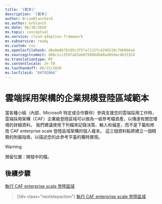 ```yaml
---
title: '[範本]'
description: '[範本]'
author: BrianBlanchard
ms.author: brblanch
ms.date: 06/30/2020
ms.topic: conceptual
ms.service: cloud-adoption-framework
ms.subservice: ready
ms.custom: csu
ms.openlocfilehash: d6e0e8678185c3f57a7132fc4296519c796060ab
ms.sourcegitcommit: d88c1cc3597a83ab075606d040ad659ac4b33324
ms.translationtype: MT
ms.contentlocale: zh-TW
ms.lasthandoff: 06/15/2020
ms.locfileid: "84792866"
---
```

# <a name="cloud-adoption-framework-enterprise-scale-landing-zone-template"></a>雲端採用架構的企業規模登陸區域範本

當各種小組（內部、Microsoft 特定或合作夥伴）參與支援您的雲端採用工作時，雲端採用架構（CAF）企業級登陸區域可以做為一組參考檔資產，以傳達有關您環境的詳細資料。 我們建議使用下列檔來記錄決策、輸入和偏差，而不是下載和修改 CAF enterprise scale 登陸區域架構的個人複本。 這三個資料點將建立一個精簡的附屬指南，以描述您的此參考平臺的獨特實現。

<!-- TODO: Need content here. -->

> [!WARNING]
> 預留位置：開發中的檔。

## <a name="next-steps"></a>後續步驟

[執行 CAF enterprise scale 登陸區域](./implementation.md)

> [!div class="nextstepaction"]
> [執行 CAF enterprise scale 登陸區域](./implementation.md)
